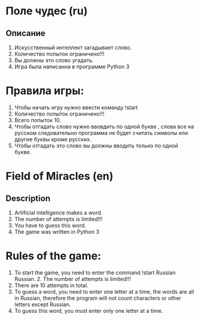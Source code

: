 # Поле чудес (ru)
##  Описание 
1. Искусственный интеллект загадывает слово. 
2. Количество попыток ограничено!!!
3. Вы должны это слово угадать.
4. Игра была написанна в программе Python 3 


# Правила игры:
1. Чтобы начать игру нужно ввести команду !start
2. Количество попыток ограничено!!!
3. Всего попыток 10.
4. Чтобы отгадать слово нужно ввовдить по одной букве , слова все на русском следовательно программа не будет считать символы или другие буквы кроме русских.
5. Чтобы отгадать это слово вы должны вводить только по одной букве.


# Field of Miracles (en)
##  Description
1. Artificial intelligence makes a word.
2. The number of attempts is limited!!!
3. You have to guess this word.
4. The game was written in Python 3


# Rules of the game:
1. To start the game, you need to enter the command !start
Russian Russian. 2. The number of attempts is limited!!!
3. There are 10 attempts in total.
4. To guess a word, you need to enter one letter at a time, the words are all in Russian, therefore the program will not count characters or other letters except Russian.
5. To guess this word, you must enter only one letter at a time.


